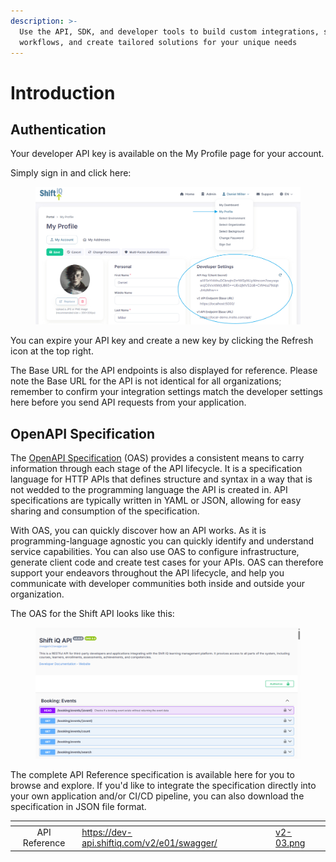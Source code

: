 ```yaml
---
description: >-
  Use the API, SDK, and developer tools to build custom integrations, streamline
  workflows, and create tailored solutions for your unique needs
---
```


# Introduction

## Authentication

Your developer API key is available on the My Profile page for your account.&#x20;

Simply sign in and click here:

<figure><img src="../.gitbook/assets/v2-01.png" alt=""><figcaption></figcaption></figure>

You can expire your API key and create a new key by clicking the Refresh icon at the top right.

The Base URL for the API endpoints is also displayed for reference. Please note the Base URL for the API is not identical for all organizations; remember to confirm your integration settings match the developer settings here before you send API requests from your application.

## OpenAPI Specification

The [OpenAPI Specification](https://www.openapis.org/) (OAS) provides a consistent means to carry information through each stage of the API lifecycle. It is a specification language for HTTP APIs that defines structure and syntax in a way that is not wedded to the programming language the API is created in. API specifications are typically written in YAML or JSON, allowing for easy sharing and consumption of the specification.

With OAS, you can quickly discover how an API works. As it is programming-language agnostic you can quickly identify and understand service capabilities. You can also use OAS to configure infrastructure, generate client code and create test cases for your APIs. OAS can therefore support your endeavors throughout the API lifecycle, and help you communicate with developer communities both inside and outside your organization.

The OAS for the Shift API looks like this:

<figure><img src="../.gitbook/assets/v2-02.png" alt=""><figcaption></figcaption></figure>

The complete API Reference specification is available here for you to browse and explore. If you'd like to integrate the specification directly into your own application and/or CI/CD pipeline, you can also download the specification in JSON file format.

<table data-view="cards"><thead><tr><th align="center"></th><th data-hidden data-card-target data-type="content-ref"></th><th data-hidden data-card-cover data-type="files"></th></tr></thead><tbody><tr><td align="center">API Reference</td><td><a href="https://dev-api.shiftiq.com/v2/e01/swagger/">https://dev-api.shiftiq.com/v2/e01/swagger/</a></td><td><a href="../.gitbook/assets/v2-03.png">v2-03.png</a></td></tr></tbody></table>
